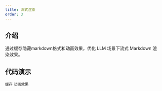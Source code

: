 ```yaml
---
title: 流式渲染
order: 3
---
```


## 介绍

通过缓存隐藏markdown格式和动画效果，优化 LLM 场景下流式 Markdown 渲染效果。

## 代码演示

<!-- prettier-ignore -->
<!-- <code src="./demo/streaming/typing.tsx" description="配合`Bubble`渲染">打字机效果</code> -->
<code src="./demo/streaming/format.tsx"  description="通过缓存隐藏 Markdown 格式">缓存</code>
<code src="./demo/streaming/animation.tsx">动画效果</code>
